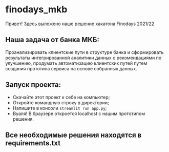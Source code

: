 # finodays_mkb
Привет! Здесь выложено наше решение хакатона Finodays 2021/22 

## Наша задача от банка МКБ: 
Проанализировать клиентские пути в структуре банка и сформировать результаты интегрированной аналитики данных с рекомендациями по улучшению, продумать автоматизацию клиентских путей путем создания прототипа сервиса на основе собранных данных.


## Запуск проекта:

 * Скачайте этот проект к себе на компьютер;
 * Откройте командную строку в директории;
 * Напишите в консоли ```streamlit run app.py```;
 * Вуаля! В браузере откроется localhost с нашим прототипом решения.

## Все необходимые решения находятся в requirements.txt



